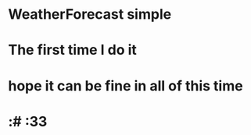 # WeatherForecast simple 
# The first time I do it 
# hope it can be fine in all of this time 
# :# :33
